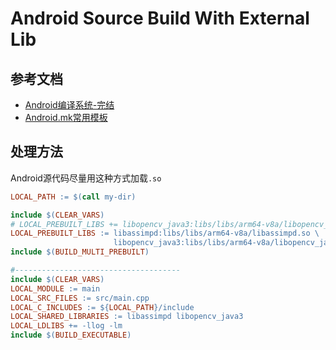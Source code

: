 # Android Source Build With External Lib

## 参考文档

* [Android编译系统-完结](https://www.jianshu.com/p/662e780d833d)
* [Android.mk常用模板](https://www.linuxidc.com/Linux/2017-03/141468.htm)

## 处理方法

Android源代码尽量用这种方式加载`.so`

```Android.mk
LOCAL_PATH := $(call my-dir)

include $(CLEAR_VARS)
# LOCAL_PREBUILT_LIBS += libopencv_java3:libs/libs/arm64-v8a/libopencv_java3.so
LOCAL_PREBUILT_LIBS := libassimpd:libs/libs/arm64-v8a/libassimpd.so \
                       libopencv_java3:libs/libs/arm64-v8a/libopencv_java3.so
include $(BUILD_MULTI_PREBUILT)

#-------------------------------------
include $(CLEAR_VARS)
LOCAL_MODULE := main
LOCAL_SRC_FILES := src/main.cpp
LOCAL_C_INCLUDES := ${LOCAL_PATH}/include
LOCAL_SHARED_LIBRARIES := libassimpd libopencv_java3
LOCAL_LDLIBS += -llog -lm
include $(BUILD_EXECUTABLE)
```